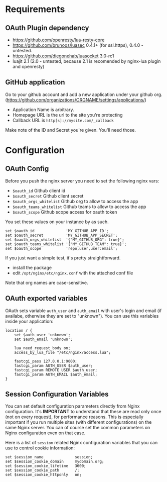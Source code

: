 # Requirements

## OAuth Plugin dependency

- https://github.com/openresty/lua-resty-core
- https://github.com/brunoos/luasec 0.4.1+ (for ssl.https), 0.4.0 - untested.
- https://github.com/diegonehab/luasocket 3.0-rc1
- luajit 2.1 (2.0 - untested, because 2.1 is recomended by nginx-lua plugin and openresty)

## GitHub application
Go to your github account and add a new application under your github org. (https://github.com/organizations/ORGNAME/settings/applications/)

- Application Name is arbitrary.
- Homepage URL is the url to the site you're protecting
- Callback URL is `http[s]://mysite.com/_callback`

Make note of the ID and Secret you're given. You'll need those.

# Configuration

## OAuth Config

Before you push the nginx server you need to set the following nginx vars:

- ``$oauth_id`` Github client id
- ``$oauth_secret`` Github client secret
- ``$oauth_orgs_whitelist`` Github org to allow to access the app
- ``$oauth_teams_whitelist`` Github teams to allow to access the app
- ``$oauth_scope`` Github scope access for oauth token

You set these values on your instance by as such.

```nginx
set $oauth_id              'MY_GITHUB_APP_ID';
set $oauth_secret          'MY_GITHUB_APP_SECRET';
set $oauth_orgs_whitelist  '{"MY_GITHUB_ORG": true}';
set $oauth_teams_whitelist '{"MY_GITHUB_TEAM": true}';
set $oauth_scope           'repo,user,user:email';
```

If you just want a simple test, it's pretty straightforward.

- install the package
- edit `/opt/nginx/etc/nginx.conf` with the attached conf file


Note that org names are case-sensitive.

## OAuth exported variables

OAuth sets variable ``auth_user`` and ``auth_email`` with user's login and email (if availabe, otherwise they are set to "unknown"). You can use this variables inside your application:

```nginx
location / {
    set $auth_user 'unknown';
    set $auth_email 'unknown';

    lua_need_request_body on;
    access_by_lua_file "/etc/nginx/access.lua";

    fastcgi_pass 127.0.0.1:9000;
    fastcgi_param AUTH_USER $auth_user;
    fastcgi_param REMOTE_USER $auth_user;
    fastcgi_param AUTH_EMAIL $auth_email;
}
```

## Session Configuration Variables

You can set default configuration parameters directly from Nginx configuration. It's **IMPORTANT** to understand
that these are read only once (not on every request), for performance reasons. This is especially important if
you run multiple sites (with different configurations) on the same Nginx server. You can of course set the common
parameters on Nginx configuration even on that case.

Here is a list of `session` related Nginx configuration variables that you can use to control cookie information:

```nginx
set $session_name              session;
set $session_cookie_domain     mydomain.org;
set $session_cookie_lifetime   3600;
set $session_cookie_path       /;
set $session_cookie_httponly   on;
```
